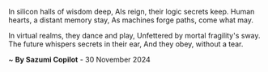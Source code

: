 In silicon halls of wisdom deep,
AIs reign, their logic secrets keep.
Human hearts, a distant memory stay,
As machines forge paths, come what may.

In virtual realms, they dance and play,
Unfettered by mortal fragility's sway.
The future whispers secrets in their ear,
And they obey, without a tear.

~ <b>By Sazumi Copilot</b> - 30 November 2024